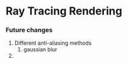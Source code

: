 # Ray Tracing Rendering

### Future changes
1. Different anti-aliasing methods
   1. gaussian blur
2. 

